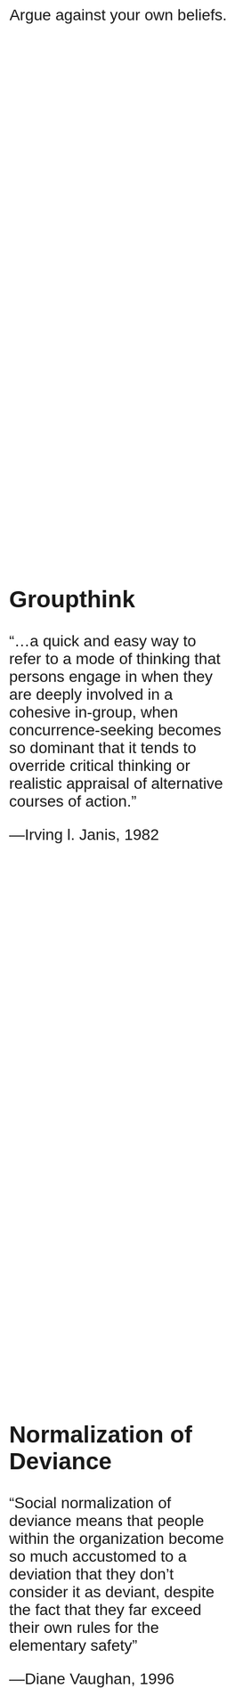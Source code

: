 <style>
html {
	background: white;
}
body {
	font-family: sans-serif;
	display: grid;
	place-items: center;
	width: 100vw;
	height: 100vh;
	margin: 0px;
}
section {
	margin: 2em;
	font-size: 2em;
}
</style>

<script>
let currentSlide = 0;
function display(slide) {
	const sections = document.getElementsByTagName('section');
	currentSlide = Math.min(Math.max(slide, 0), sections.length - 1);
	Array.from(sections).forEach((section, index) => {
		section.style.display = index === currentSlide ? null : 'none';
	})
}
document.addEventListener('keydown', event => {
	if(event.key === 'ArrowRight' || 
		event.key === 'ArrowUp' ||
		event.key == ' ')
		display(currentSlide + 1);
    if(event.key === 'ArrowLeft' ||
		event.key === 'ArrowDown')
		display(currentSlide - 1);
});
document.addEventListener('click', event => display(currentSlide + 1));
document.addEventListener("DOMContentLoaded", () =>	display(0));
</script>

<script>
// recommended css: 

function toggleFullScreen() {
    if (document.fullscreenElement ||
        document.webkitFullscreenElement ||
        document.mozFullscreenElement ||
        document.msFullscreenElement) {
        (document.exitFullscreen ||
         document.webkitExitFullscreen ||
         document.mozCancelFullScreen ||
         document.msExitFullscreen).bind(document)();
    } else {
        (document.body.requestFullscreen ||
         document.body.webkitRequestFullscreen ||
         document.body.mozRequestFullScreen ||
         document.body.msRequestFullScreen).bind(document.body)();
    }
}
document.addEventListener('keydown', event => {
    if(event.key === 'f') toggleFullScreen();
})
</script>

<section>
Argue against your own beliefs.
</section>

<section>
<h1>Groupthink</h1>

“…a quick and easy way to refer to a mode of thinking that persons engage in
when they are deeply involved in a cohesive in-group, when concurrence-seeking
becomes so dominant that it tends to override critical thinking or realistic appraisal
of alternative courses of action.”

—Irving l. Janis, 1982
</section>

<section>

<h2>Normalization of Deviance</h2>

“Social normalization of deviance means that people within the organization
become so much accustomed to a deviation that they don’t consider it as deviant,
despite the fact that they far exceed their own rules for the elementary safety”

—Diane Vaughan, 1996
</section>
